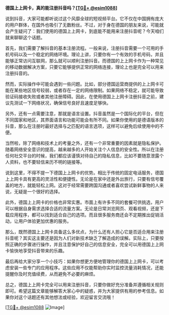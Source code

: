 **德国上上网卡，真的能注册抖音吗？[[TG💪+ @esim1088](https://t.me/s/esim1088)]**

说到抖音，大家可能都听说过这个风靡全球的短视频平台。它不仅在中国拥有庞大的用户群体，在国外也吸引了无数粉丝。不过，对于身在德国的朋友来说，可能就会产生疑问了：我们使用的德国上上网卡，到底能不能用来注册抖音呢？今天咱们就来聊聊这个话题。

首先，我们需要了解抖音的基本注册流程。一般来说，注册抖音需要一个可用的手机号码以及一个稳定的网络环境。理论上讲，只要你有一个有效的手机号码，并且能够正常访问互联网，那么就可以顺利注册抖音。而德国的上上网卡作为一种常见的移动数据解决方案，只要它能够提供正常的网络连接，理论上也是完全可以用来注册抖音的。

然而，实际操作中可能会遇到一些问题。比如，部分德国运营商提供的上上网卡可能在某些地区信号较弱，或者存在一定的网络限制。如果网络不稳定，就可能导致验证码接收失败或者其他注册障碍。因此，在使用德国上上网卡注册抖音之前，建议先测试一下网络状况，确保信号良好且速度足够快。

另外，还有一点需要注意，那就是语言设置。抖音虽然是一个国际化的平台，但在不同国家和地区，其界面语言和功能可能会有所不同。如果你使用的是德语版本的抖音，那么在注册时最好选择与之匹配的语言选项，这样可以避免后续使用中的不便。

当然啦，除了网络和技术上的考量之外，还有一个非常重要的因素就是隐私保护。随着网络安全意识的提高，越来越多的人开始关注个人信息的安全性。所以在注册任何社交平台的时候，我们都应该谨慎对待自己的隐私信息，比如不要随意泄露个人资料，也不要轻信来历不明的链接等。

说到这里，不得不提一下德国上上网卡的优势。相比于传统的固定电话服务，德国上上网卡具有更高的灵活性和便捷性。无论是在家中还是外出旅行，只要有信号覆盖的地方，就能轻松上网。这对于经常需要跨国沟通或者喜欢尝试新鲜事物的人来说，无疑是一个很好的选择。

此外，德国上上网卡的价格也非常实惠。市面上有许多不同的套餐可供挑选，用户可以根据自身需求选择合适的流量方案。无论是日常浏览网页、观看视频，还是下载应用程序，都可以找到适合自己的选项。而且很多服务商还会不定期推出促销活动，让用户体验更加优惠的服务。

那么，既然德国上上网卡具备这么多优点，为什么还有人担心它是否适合用来注册抖音呢？其实这主要还是因为人们对新技术缺乏了解造成的误解。实际上，只要按照正确的步骤进行操作，并且注意保护好自己的信息安全，完全可以用德国上上网卡愉快地享受抖音带来的乐趣。

最后再给大家分享一个小技巧：如果你想更方便地管理你的德国上上网卡，可以考虑安装一些专门的应用程序。这些应用不仅能帮助你实时监控流量消耗情况，还能提醒你及时充值续费，从而避免不必要的麻烦。

总之，德国上上网卡完全可以用来注册抖音，只要你做好充分准备并遵循相关规则即可。希望这篇文章能够解答大家心中的疑惑，并为大家提供有用的参考信息。如果你对这个话题还有其他想法或经验，欢迎留言交流哦！

[[TG💪+ @esim1088](https://t.me/s/esim1088) ![Image](https://i.postimg.cc/4NQfJmqS/Snipaste-2025-05-13-00-14-12.png)]